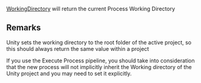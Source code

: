 [WorkingDirectory](assetlink://Packages/com.passivepicasso.thunderkit/Editor/Core/Paths/Components/WorkingDirectory.cs) will return the current Process Working Directory

## Remarks

Unity sets the working directory to the root folder of the active project, so this should always return the same value within a project

If you use the Execute Process pipeline, you should take into consideration that the new process will not implicitly inherit the Working directory of the Unity project and you may need to set it explicitly.

